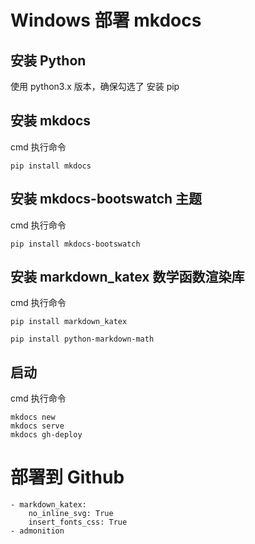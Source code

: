 # Windows 部署 mkdocs

## 安装 Python

使用 python3.x 版本，确保勾选了 安装 pip

## 安装 mkdocs

cmd 执行命令

```
pip install mkdocs
```

## 安装 mkdocs-bootswatch 主题

cmd 执行命令

```
pip install mkdocs-bootswatch
```

## 安装 markdown_katex 数学函数渲染库

cmd 执行命令

```
pip install markdown_katex

pip install python-markdown-math
```

## 启动

cmd 执行命令

```
mkdocs new 
mkdocs serve
mkdocs gh-deploy
```


# 部署到 Github




    - markdown_katex:
        no_inline_svg: True
        insert_fonts_css: True
    - admonition